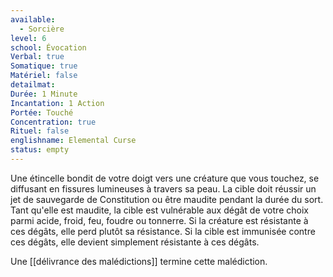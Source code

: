 ```yaml
---
available:
  - Sorcière
level: 6
school: Évocation
Verbal: true
Somatique: true
Matériel: false
detailmat:
Durée: 1 Minute
Incantation: 1 Action
Portée: Touché
Concentration: true
Rituel: false
englishname: Elemental Curse
status: empty
---
```

Une étincelle bondit de votre doigt vers une créature que vous touchez, se diffusant en fissures lumineuses à travers sa peau. La cible doit réussir un jet de sauvegarde de Constitution ou être maudite pendant la durée du sort. Tant qu'elle est maudite, la cible est vulnérable aux dégât de votre choix parmi acide, froid, feu, foudre ou tonnerre. Si la créature est résistante à ces dégâts, elle perd plutôt sa résistance. Si la cible est immunisée contre ces dégâts, elle devient simplement résistante à ces dégâts.

Une [[délivrance des malédictions]] termine cette malédiction.
